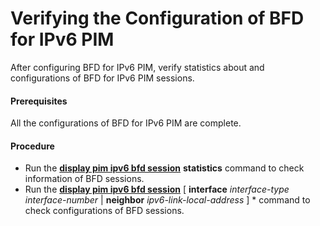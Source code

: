 Verifying the Configuration of BFD for IPv6 PIM
===============================================

After configuring BFD for IPv6 PIM, verify statistics about and configurations of BFD for IPv6 PIM sessions.

#### Prerequisites

All the configurations of BFD for IPv6 PIM are complete.
#### Procedure

* Run the [**display pim ipv6 bfd session**](cmdqueryname=display+pim+ipv6+bfd+session) **statistics** command to check information of BFD sessions.
* Run the [**display pim ipv6 bfd session**](cmdqueryname=display+pim+ipv6+bfd+session) [ **interface** *interface-type* *interface-number* | **neighbor** *ipv6-link-local-address* ] \* command to check configurations of BFD sessions.